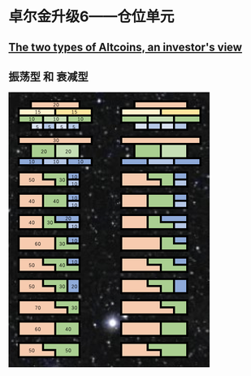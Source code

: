 # 卓尔金升级6——仓位单元

## [The two types of Altcoins, an investor's view](https://woobull.com/the-two-types-of-altcoins-an-investors-view/)

## 振荡型 和 衰减型

![](../../../../.gitbook/assets/ping-mu-kuai-zhao-20210821-xia-wu-12.49.02.png)

